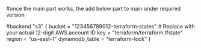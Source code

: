 #once the main part works, the add below part to main under required version

#backend "s3" {
    bucket         = "123456789012-terraform-states"  # Replace with your actual 12-digit AWS account ID
    key            = "terraform/terraform.tfstate"
    region         = "us-east-1"
    dynamodb_table = "terraform-lock"
  }

